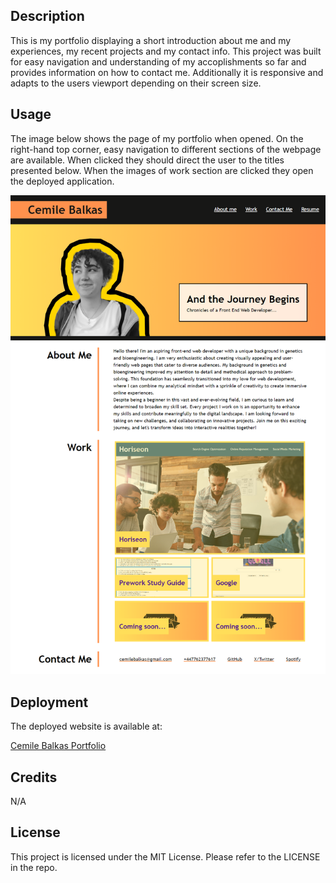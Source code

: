## <Portfolio-Cemile-Balkas>

## Description
This is my portfolio displaying a short introduction about me and my experiences, my recent projects and my contact info. This project was built for easy navigation and understanding of my accoplishments so far and provides information on how to contact me. Additionally it is responsive and adapts to the users viewport depending on their screen size.

## Usage
The image below shows the page of my portfolio when opened. On the right-hand top corner, easy navigation to different sections of the webpage are available. When clicked they should direct the user to the titles presented below. When the images of work section are clicked they open the deployed application.

![My portfolio screenshot displaying all of its contents](/images/screenshot.png)

## Deployment
The deployed website is available at:

[Cemile Balkas Portfolio](https://cemileblks.github.io/portfolio-cemile/)

## Credits
N/A

## License

This project is licensed under the MIT License. Please refer to the LICENSE in the repo.